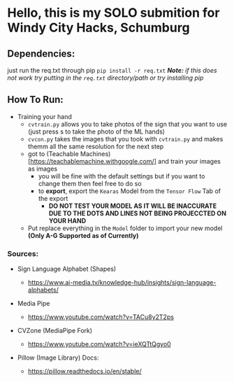 # Hello, this is my SOLO submition for Windy City Hacks, Schumburg

## Dependencies:
just run the req.txt through pip
`pip install -r req.txt` ***Note:*** *if this does not work try putting in the `req.txt` directory/path or try installing pip*

## How To Run:
- Training your hand
    - `cvtrain.py` allows you to take photos of the sign that you want to use (just press s to take the photo of the ML hands)
    - `cvcon.py` takes the images that you took with `cvtrain.py` and makes themm all the same resolution for the next step
    - got to (Teachable Machines)[https://teachablemachine.withgoogle.com/] and train your images as images
        - you will be fine with the default settings but if you want to change them then feel free to do so
        - to **export**, export the `Kearas` Model from the `Tensor Flow` Tab of the export
            - **DO NOT TEST YOUR MODEL AS IT WILL BE INACCURATE DUE TO THE DOTS AND LINES NOT BEING PROJECCTED ON YOUR HAND**
    - Put replace everything in the `Model` folder to import your new model **(Only A-G Supported as of Currently)**

### Sources:
- Sign Language Alphabet (Shapes)
    - https://www.ai-media.tv/knowledge-hub/insights/sign-language-alphabets/

- Media Pipe
    - https://www.youtube.com/watch?v=TACu8y2T2ps

- CVZone (MediaPipe Fork)
    - https://www.youtube.com/watch?v=ieXQTtQgyo0

- Pillow (Image Library) Docs:
    - https://pillow.readthedocs.io/en/stable/